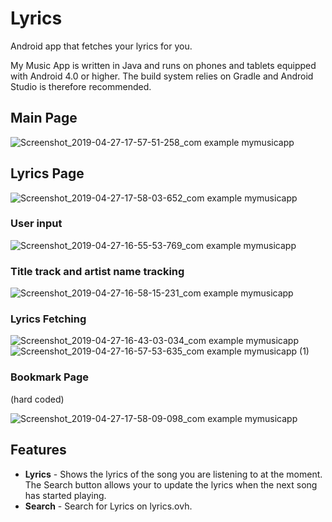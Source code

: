 # Lyrics

Android app that fetches your lyrics for you.

My Music App is written in Java and runs on phones and tablets equipped with Android 4.0 or higher.
The build system relies on Gradle and Android Studio is therefore recommended.

## Main Page

![Screenshot_2019-04-27-17-57-51-258_com example mymusicapp](https://user-images.githubusercontent.com/45789780/56849769-87336480-6916-11e9-8c4f-e6265e2422a8.png)

## Lyrics Page

![Screenshot_2019-04-27-17-58-03-652_com example mymusicapp](https://user-images.githubusercontent.com/45789780/56849773-9b776180-6916-11e9-88f2-6403262967e2.png)

### User input

![Screenshot_2019-04-27-16-55-53-769_com example mymusicapp](https://user-images.githubusercontent.com/45789780/56849213-60bdfb00-690f-11e9-8c19-f2522ec6b271.png)

### Title track and artist name tracking

![Screenshot_2019-04-27-16-58-15-231_com example mymusicapp](https://user-images.githubusercontent.com/45789780/56849175-d5dd0080-690e-11e9-9276-2f3f7a8e38b2.png)

### Lyrics Fetching

![Screenshot_2019-04-27-16-43-03-034_com example mymusicapp](https://user-images.githubusercontent.com/45789780/56849235-a24ea600-690f-11e9-8b23-48b9aa1d9886.png)     ![Screenshot_2019-04-27-16-57-53-635_com example mymusicapp (1)](https://user-images.githubusercontent.com/45789780/56849250-d4600800-690f-11e9-88ab-04eb3d2a6e0d.png)

### Bookmark Page
(hard coded)

![Screenshot_2019-04-27-17-58-09-098_com example mymusicapp](https://user-images.githubusercontent.com/45789780/56849762-6539e200-6916-11e9-8b27-7347e79f4353.png)


## Features
* **Lyrics** - Shows the lyrics of the song you are listening to at the moment. The Search button allows your to update the lyrics when the next song has started playing.
* **Search** - Search for Lyrics on lyrics.ovh.

